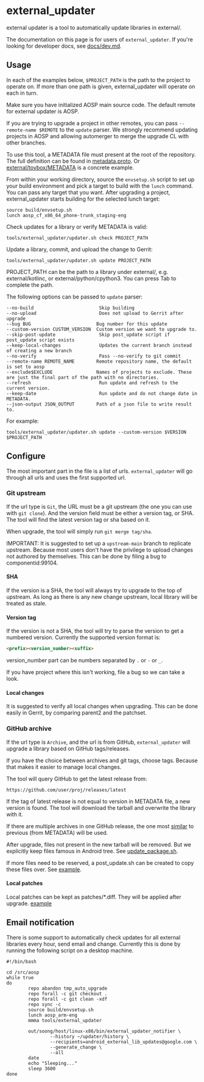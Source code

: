# external_updater

external updater is a tool to automatically update libraries in external/.

The documentation on this page is for users of `external_updater`. If you're
looking for developer docs, see [docs/dev.md](docs/dev.md).

## Usage

In each of the examples below, `$PROJECT_PATH` is the path to the project to
operate on. If more than one path is given, external_updater will operate on
each in turn.

Make sure you have initialized AOSP main source code. The default remote for
external updater is AOSP.

If you are trying to upgrade a project in other remotes, you can pass
`--remote-name $REMOTE` to the `update` parser. We strongly recommend updating
projects in AOSP and allowing automerger to merge the upgrade CL with other
branches.

To use this tool, a METADATA file must present at the root of the
repository. The full definition can be found in
[metadata.proto](https://android.googlesource.com/platform/tools/external_updater/+/refs/heads/main/metadata.proto).
Or
[external/toybox/METADATA](https://android.googlesource.com/platform/external/toybox/+/refs/heads/main/METADATA)
is a concrete example.

From within your working directory, source the `envsetup.sh` script to set up
your build environment and pick a target to build with the `lunch` command. You
can pass any target that you want. After upgrading a project, external_updater
starts building for the selected lunch target:

```shell
source build/envsetup.sh
lunch aosp_cf_x86_64_phone-trunk_staging-eng
```

Check updates for a library or verify METADATA is valid:

```shell
tools/external_updater/updater.sh check PROJECT_PATH
```

Update a library, commit, and upload the change to Gerrit:

```shell
tools/external_updater/updater.sh update PROJECT_PATH
```

PROJECT_PATH can be the path to a library under external/, e.g.
external/kotlinc, or external/python/cpython3. You can press Tab to complete the
path.

The following options can be passed to `update` parser:
```shell
--no-build                        Skip building
--no-upload                       Does not upload to Gerrit after upgrade
--bug BUG                        Bug number for this update
--custom-version CUSTOM_VERSION  Custom version we want to upgrade to.
--skip-post-update                Skip post_update script if post_update script exists
--keep-local-changes              Updates the current branch instead of creating a new branch
--no-verify                       Pass --no-verify to git commit
--remote-name REMOTE_NAME        Remote repository name, the default is set to aosp
--exclude$EXCLUDE                Names of projects to exclude. These are just the final part of the path with no directories.
--refresh                         Run update and refresh to the current version.
--keep-date                       Run update and do not change date in METADATA.
--json-output JSON_OUTPUT        Path of a json file to write result to.
```

For example:

```shell
tools/external_updater/updater.sh update --custom-version $VERSION $PROJECT_PATH
```

## Configure

The most important part in the file is a list of urls.
`external_updater` will go through all urls and uses the first
supported url.

### Git upstream

If the url type is `Git`, the URL must be a git upstream
(the one you can use with `git clone`). And the version field must
be either a version tag, or SHA. The tool will find the latest
version tag or sha based on it.

When upgrade, the tool will simply run `git merge tag/sha`.

IMPORTANT: It is suggested to set up a `upstream-main` branch to
replicate upstream. Because most users don't have the privilege to
upload changes not authored by themselves. This can be done by
filing a bug to componentid:99104.

#### SHA

If the version is a SHA, the tool will always try to upgrade to the
top of upstream. As long as there is any new change upstream, local
library will be treated as stale.

#### Version tag

If the version is not a SHA, the tool will try to parse the version
to get a numbered version. Currently the supported version format is:

```markdown
<prefix><version_number><suffix>
```

version_number part can be numbers separated by `.` or `-` or `_`.

If you have project where this isn't working, file a bug so we can take a look.

#### Local changes

It is suggested to verify all local changes when upgrading. This can
be done easily in Gerrit, by comparing parent2 and the patchset.


### GitHub archive

If the url type is `Archive`, and the url is from GitHub, `external_updater`
will upgrade a library based on GitHub tags/releases.

If you have the choice between archives and git tags, choose tags.
Because that makes it easier to manage local changes.

The tool will query GitHub to get the latest release from:

```url
https://github.com/user/proj/releases/latest
```

If the tag of latest release is not equal to version in METADATA file, a
new version is found. The tool will download the tarball and overwrite the
library with it.

If there are multiple archives in one GitHub release, the one most
[similar](https://en.wikipedia.org/wiki/Edit_distance) to previous
(from METADATA) will be used.

After upgrade, files not present in the new tarball will be removed. But we
explicitly keep files famous in Android tree.
See [update_package.sh](https://android.googlesource.com/platform/tools/external_updater/+/refs/heads/main/update_package.sh).

If more files need to be reserved, a post_update.sh can be created to copy
these files over.
See [example](https://android.googlesource.com/platform/external/kotlinc/+/refs/heads/main/post_update.sh).

#### Local patches

Local patches can be kept as patches/*.diff. They will be applied after
upgrade. [example](https://cs.android.com/android/platform/superproject/main/+/main:external/jsmn/patches/header.diff)

## Email notification

There is some support to automatically check updates for all external
libraries every hour, send email and change. Currently this is done by
running the following script on a desktop machine.

```shell
#!/bin/bash

cd /src/aosp
while true
do
        repo abandon tmp_auto_upgrade
        repo forall -c git checkout .
        repo forall -c git clean -xdf
        repo sync -c
        source build/envsetup.sh
        lunch aosp_arm-eng
        mmma tools/external_updater

        out/soong/host/linux-x86/bin/external_updater_notifier \
                --history ~/updater/history \
                --recipients=android_external_lib_updates@google.com \
                --generate_change \
                --all
        date
        echo "Sleeping..."
        sleep 3600
done
```
